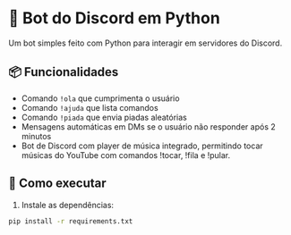 # 🤖 Bot do Discord em Python

Um bot simples feito com Python para interagir em servidores do Discord.

## 📦 Funcionalidades

- Comando `!ola` que cumprimenta o usuário
- Comando `!ajuda` que lista comandos
- Comando `!piada` que envia piadas aleatórias
- Mensagens automáticas em DMs se o usuário não responder após 2 minutos
- Bot de Discord com player de música integrado, permitindo tocar músicas do YouTube com comandos !tocar, !fila e !pular.

## 🚀 Como executar

1. Instale as dependências:
```bash
pip install -r requirements.txt
